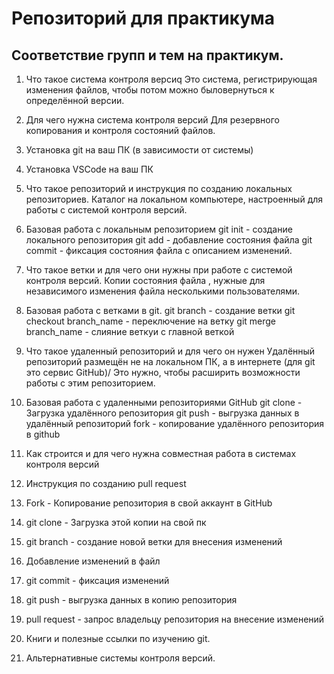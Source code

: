 # Репозиторий для практикума
## Соответствие групп и тем на практикум.

1. Что такое система контроля версиq
Это система, регистрирующая изменения файлов, чтобы потом можно быловернуться к определённой версии.
2. Для чего нужна система контроля версий
   Для резервного копирования и контроля состояний файлов.
3. Установка git на ваш ПК (в зависимости от системы)

4. Установка VSCode на ваш ПК
5. Что такое репозиторий и инструкция по созданию локальных репозиториев.
Каталог на локальном компьютере, настроенный для работы с системой контроля версий.
6. Базовая работа с локальным репозиторием
git init - создание локального репозитория
git add - добавление состояния файла
git commit - фиксация состояния файла с описанием изменений.
7. Что такое ветки и для чего они нужны при работе с системой контроля версий.
Копии состояния файла , нужные для независимого изменения файла несколькими пользователями.
8. Базовая работа с ветками в git.
git branch - создание ветки
git checkout branch_name - переключение на ветку
git merge branch_name - слияние веткуи с главной веткой
9. Что такое удаленный репозиторий и для чего он нужен
Удалённый репозиторий размещён не на локальном ПК, а в интернете (для git это сервис GitHub)/
Это нужно, чтобы расширить возможности работы с этим репозиторием.
10. Базовая работа с удаленными репозиториями GitHub
git clone - Загрузка удалённого репозитория
git push - выгрузка данных в удалённый репозиторий
fork - копирование удалённого репозитория в github
11. Как строится и для чего нужна совместная работа в системах контроля версий

12. Инструкция по созданию pull request
 1. Fork - Копирование репозитория в свой аккаунт в GitHub
 2. git clone - Загрузка этой копии на свой пк
 3. git branch - создание новой ветки для внесения изменений
 4. Добавление изменений в файл
 5. git commit - фиксация изменений
 6. git push - выгрузка данных в копию репозитория
 7. pull request - запрос владельцу репозитория на внесение изменений

13. Книги и полезные ссылки по изучению git.
14. Альтернативные системы контроля версий.
